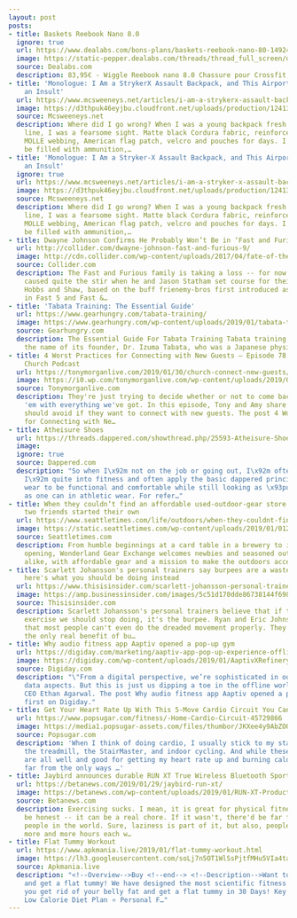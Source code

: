 ```yaml
---
layout: post
posts:
- title: Baskets Reebook Nano 8.0
  ignore: true
  url: https://www.dealabs.com/bons-plans/baskets-reebook-nano-80-1492469
  image: https://static-pepper.dealabs.com/threads/thread_full_screen/default/1492469_1.jpg
  source: Dealabs.com
  description: 83,95€ - Wiggle Reebook nano 8.0 Chassure pour Crossfit, fitness
- title: 'Monologue: I Am a StrykerX Assault Backpack, and This Airport Lounge Is
    an Insult'
  url: https://www.mcsweeneys.net/articles/i-am-a-strykerx-assault-backpack-and-this-airport-lounge-is-an-insult
  image: https://d3thpuk46eyjbu.cloudfront.net/uploads/production/12413/1548636029/original/Screen_Shot_2019-01-27_at_7.39.15_PM.png?1548636029
  source: Mcsweeneys.net
  description: Where did I go wrong? When I was a young backpack fresh off the production
    line, I was a fearsome sight. Matte black Cordura fabric, reinforced zippers,
    MOLLE webbing, American flag patch, velcro and pouches for days. I was meant to
    be filled with ammunition,…
- title: 'Monologue: I Am a Stryker-X Assault Backpack, and This Airport Lounge Is
    an Insult'
  ignore: true
  url: https://www.mcsweeneys.net/articles/i-am-a-stryker-x-assault-backpack-and-this-airport-lounge-is-an-insult
  image: https://d3thpuk46eyjbu.cloudfront.net/uploads/production/12413/1548636029/original/Screen_Shot_2019-01-27_at_7.39.15_PM.png?1548636029
  source: Mcsweeneys.net
  description: Where did I go wrong? When I was a young backpack fresh off the production
    line, I was a fearsome sight. Matte black Cordura fabric, reinforced zippers,
    MOLLE webbing, American flag patch, velcro and pouches for days. I was meant to
    be filled with ammunition,…
- title: Dwayne Johnson Confirms He Probably Won’t Be in ‘Fast and Furious 9’
  url: http://collider.com/dwayne-johnson-fast-and-furious-9/
  image: http://cdn.collider.com/wp-content/uploads/2017/04/fate-of-the-furious-dwayne-johnson-jason-statham.jpg
  source: Collider.com
  description: The Fast and Furious family is taking a loss -- for now. Dwayne Johnson
    caused quite the stir when he and Jason Statham set course for their own spinoff,
    Hobbs and Shaw, based on the buff frienemy-bros first introduced as Fast antagonists
    in Fast 5 and Fast &…
- title: 'Tabata Training: The Essential Guide'
  url: https://www.gearhungry.com/tabata-training/
  image: https://www.gearhungry.com/wp-content/uploads/2019/01/tabata-training-the-essential-guide.jpg
  source: Gearhungry.com
  description: The Essential Guide For Tabata Training Tabata training comes from
    the name of its founder, Dr. Izuma Tabata, who was a Japanese physician.…
- title: 4 Worst Practices for Connecting with New Guests – Episode 78 | The Unstuck
    Church Podcast
  url: https://tonymorganlive.com/2019/01/30/church-connect-new-guests/
  image: https://i0.wp.com/tonymorganlive.com/wp-content/uploads/2019/01/christian-chen-492254-unsplash.jpg?fit=1350%2C900&ssl=1
  source: Tonymorganlive.com
  description: They're just trying to decide whether or not to come back. And we hit
    'em with everything we've got. In this episode, Tony and Amy share practices churches
    should avoid if they want to connect with new guests. The post 4 Worst Practices
    for Connecting with Ne…
- title: Atheisure Shoes
  url: https://threads.dappered.com/showthread.php/25593-Atheisure-Shoes?s=cbcab4f886530529da9d6f55c9e7af86&p=304648#post304648
  image: 
  ignore: true
  source: Dappered.com
  description: "So when I\x92m not on the job or going out, I\x92m often working out.
    I\x92m quite into fitness and often apply the basic dappered principles to athletic
    wear to be functional and comfortable while still looking as \x93put together\x94
    as one can in athletic wear. For refer…"
- title: When they couldn’t find an affordable used-outdoor-gear store in Seattle,
    two friends started their own
  url: https://www.seattletimes.com/life/outdoors/when-they-couldnt-find-an-affordable-used-outdoor-gear-store-in-seattle-two-friends-started-their-own/
  image: https://static.seattletimes.com/wp-content/uploads/2019/01/01282019_wonderlandgear1_120707-1200x630.jpg
  source: Seattletimes.com
  description: From humble beginnings at a card table in a brewery to its brick-and-mortar
    opening, Wonderland Gear Exchange welcomes newbies and seasoned outdoors enthusiasts
    alike, with affordable gear and a mission to make the outdoors accessible.
- title: Scarlett Johansson's personal trainers say burpees are a waste of time —
    here's what you should be doing instead
  url: https://www.thisisinsider.com/scarlett-johansson-personal-trainers-why-burpees-are-waste-of-time-what-to-do-instead-eric-ryan-johnson-2019-1
  image: https://amp.businessinsider.com/images/5c51d170dde86738144f6987-1920-960.jpg
  source: Thisisinsider.com
  description: Scarlett Johansson's personal trainers believe that if there's one
    exercise we should stop doing, it's the burpee. Ryan and Eric Johnson told INSIDER
    that most people can't even do the dreaded movement properly. They explained that
    the only real benefit of bu…
- title: Why audio fitness app Aaptiv opened a pop-up gym
  url: https://digiday.com/marketing/aaptiv-app-pop-up-experience-offline-subscribers/
  image: https://digiday.com/wp-content/uploads/2019/01/AaptivXRefinery-2.jpg
  source: Digiday.com
  description: "\"From a digital perspective, we’re sophisticated in our tech and
    data aspects. But this is just us dipping a toe in the offline world,” said Aaptiv
    CEO Ethan Agarwal. The post Why audio fitness app Aaptiv opened a pop-up gym appeared
    first on Digiday."
- title: Get Your Heart Rate Up With This 5-Move Cardio Circuit You Can Do Anywhere
  url: https://www.popsugar.com/fitness/-Home-Cardio-Circuit-45729866
  image: https://media1.popsugar-assets.com/files/thumbor/JKXee4y9AbZOQJLMG-SOwnlR1EY/fit-in/1200x630/filters:format_auto-!!-:strip_icc-!!-:fill-!white!-/2019/01/29/009/n/1922729/50521bf55c50de2b191643.63397796_.jpg
  source: Popsugar.com
  description: 'When I think of doing cardio, I usually stick to my standard go-tos:
    the treadmill, the StairMaster, and indoor cycling. And while these forms of exercise
    are all well and good for getting my heart rate up and burning calories, they''re
    far from the only ways …'
- title: Jaybird announces durable RUN XT True Wireless Bluetooth Sport Headphones
  url: https://betanews.com/2019/01/29/jaybird-run-xt/
  image: https://betanews.com/wp-content/uploads/2019/01/RUN-XT-Product-Battery-NoTxt-50x50.jpg
  source: Betanews.com
  description: Exercising sucks. I mean, it is great for physical fitness, but let's
    be honest -- it can be a real chore. If it wasn't, there'd be far fewer overweight
    people in the world. Sure, laziness is part of it, but also, people are working
    more and more hours each w…
- title: Flat Tummy Workout
  url: https://www.apkmania.live/2019/01/flat-tummy-workout.html
  image: https://lh3.googleusercontent.com/soLj7n5OT1WlSsPjtfMHu5VIa4taSLVyGkOQv3Tg8n7XG2q3nOLMKLuJFS_1j_pyRyoL=s72-c-h450
  source: Apkmania.live
  description: "<!--Overview-->Buy <!--end--> <!--Description-->Want to lose weight
    and get a flat tummy! We have designed the most scientific fitness app to help
    you get rid of your belly fat and get a flat tummy in 30 Days! Key Features ⭐
    Low Calorie Diet Plan ⭐ Personal F…"
---
```


